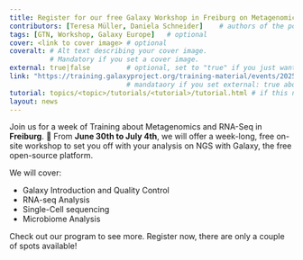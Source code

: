 ```yaml
---
title: Register for our free Galaxy Workshop in Freiburg on Metagenomics and RNA-Seq 
contributors: [Teresa Müller, Daniela Schneider]    # authors of the post or tutorial etc
tags: [GTN, Workshop, Galaxy Europe]   # optional
cover: <link to cover image> # optional
coveralt: # Alt text describing your cover image.
          # Mandatory if you set a cover image.
external: true|false         # optional, set to "true" if you just want to link to an external website
link: "https://training.galaxyproject.org/training-material/events/2025-06-30-hts-workshop-freiburg.html"   # optional, if you would like to link to an external post or page
                             # mandataory if you set external: true above
tutorial: topics/<topic>/tutorials/<tutorial>/tutorial.html # if this newsitem is about a GTN tutorial
layout: news
---
```


Join us for a week of Training about Metagenomics and RNA-Seq in **Freiburg**. 🦠
From **June 30th to July 4th**, we will offer a week-long, free on-site workshop to set you off with your analysis on NGS with Galaxy, the free open-source platform.

We will cover:

- Galaxy Introduction and Quality Control
- RNA-seq Analysis
- Single-Cell sequencing  
- Microbiome Analysis

Check out our program to see more. Register now, there are only a couple of spots available! 

